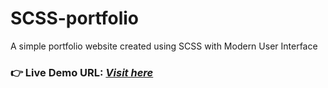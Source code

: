 # SCSS-portfolio
A simple portfolio website created using SCSS with Modern User Interface
### **👉 Live Demo URL:** <a href="https://scss-portfolio-pro.netlify.app/">***Visit here***</a>
